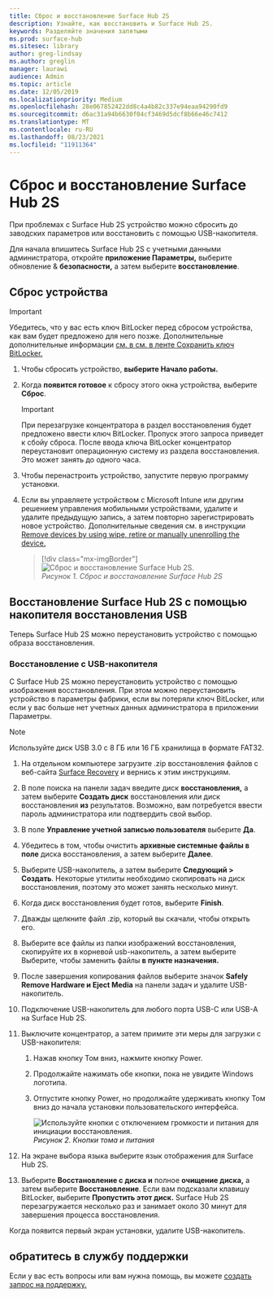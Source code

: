 ```yaml
---
title: Сброс и восстановление Surface Hub 2S
description: Узнайте, как восстановить и Surface Hub 2S.
keywords: Разделяйте значения запятыми
ms.prod: surface-hub
ms.sitesec: library
author: greg-lindsay
ms.author: greglin
manager: laurawi
audience: Admin
ms.topic: article
ms.date: 12/05/2019
ms.localizationpriority: Medium
ms.openlocfilehash: 28e067852422dd8c4a4b82c337e94eaa94290fd9
ms.sourcegitcommit: d6ac31a94b6630f04cf3469d5dcf8b66e46c7412
ms.translationtype: MT
ms.contentlocale: ru-RU
ms.lasthandoff: 08/23/2021
ms.locfileid: "11911364"
---
```

# <a name="reset-and-recovery-for-surface-hub-2s"></a>Сброс и восстановление Surface Hub 2S

При проблемах с Surface Hub 2S устройство можно сбросить до заводских параметров или восстановить с помощью USB-накопителя.

Для начала впишитесь Surface Hub 2S с учетными данными администратора, откройте **приложение Параметры,** выберите обновление & **безопасности,** а затем выберите **восстановление**.

## <a name="reset-the-device"></a>Сброс устройства

   > [!IMPORTANT]
   > Убедитесь, что у вас есть ключ BitLocker перед сбросом устройства, как вам будет предложено для него позже. Дополнительные дополнительные информации [см. в см. в ленте Сохранить ключ BitLocker.](save-bitlocker-key-surface-hub.md)

1. Чтобы сбросить устройство, **выберите Начало работы.**

2. Когда **появится готовое** к сбросу этого окна устройства, выберите **Сброс**. 
  
   > [!IMPORTANT]
   > При перезагрузке концентратора в раздел восстановления будет предложено ввести ключ BitLocker. Пропуск этого запроса приведет к сбойу сброса. После ввода ключа BitLocker концентратор переустановит операционную систему из раздела восстановления. Это может занять до одного часа.
  
3. Чтобы перенастроить устройство, запустите первую программу установки.

4. Если вы управляете устройством с Microsoft Intune или другим решением управления мобильными устройствами, удалите и удалите предыдущую запись, а затем повторно зарегистрировать новое устройство. Дополнительные сведения см. в инструкции [Remove devices by using wipe, retire or manually unenrolling the device.](https://docs.microsoft.com/intune/devices-wipe)

   > [!div class="mx-imgBorder"]
   > ![*Сброс и восстановление Surface Hub 2S*.](images/sh2-reset.png)
   <br/>*Рисунок 1. Сброс и восстановление Surface Hub 2S* 

## <a name="recover-surface-hub-2s-by-using-a-usb-recovery-drive"></a>Восстановление Surface Hub 2S с помощью накопителя восстановления USB

Теперь Surface Hub 2S можно переустановить устройство с помощью образа восстановления.

### <a name="recovery-from-a-usb-drive"></a>Восстановление с USB-накопителя

С Surface Hub 2S можно переустановить устройство с помощью изображения восстановления. При этом можно переустановить устройство в параметры фабрики, если вы потеряли ключ BitLocker, или если у вас больше нет учетных данных администратора в приложении Параметры.

>[!NOTE]
>Используйте диск USB 3.0 с 8 ГБ или 16 ГБ хранилища в формате FAT32.

1. На отдельном компьютере загрузите .zip восстановления файлов с веб-сайта [Surface Recovery](https://support.microsoft.com/surfacerecoveryimage?devicetype=surfacehub2s) и вернись к этим инструкциям. 

1. В поле поиска на панели задач введите диск **восстановления,** а затем выберите **Создать диск** восстановления или диск восстановления **из** результатов. Возможно, вам потребуется ввести пароль администратора или подтвердить свой выбор.

1. В поле **Управление учетной записью пользователя** выберите **Да**.

1. Убедитесь в том, чтобы очистить **архивные системные файлы в поле** диска восстановления, а затем выберите **Далее**.

1. Выберите USB-накопитель, а затем выберите **Следующий > Создать**.  Некоторые утилиты необходимо скопировать на диск восстановления, поэтому это может занять несколько минут.

1. Когда диск восстановления будет готов, выберите **Finish**.

1. Дважды щелкните файл .zip, который вы скачали, чтобы открыть его.

1. Выберите все файлы из папки изображений восстановления, скопируйте их в корневой usb-накопитель, а затем выберите Выберите, чтобы заменить файлы **в пункте назначения.**

1. После завершения копирования файлов выберите значок **Safely Remove Hardware и Eject Media** на панели задач и удалите USB-накопитель.

1. Подключение USB-накопитель для любого порта USB-C или USB-A на Surface Hub 2S.

1. Выключите концентратор, а затем примите эти меры для загрузки с USB-накопителя:

   1. Нажав кнопку Том вниз, нажмите кнопку Power.
   1. Продолжайте нажимать обе кнопки, пока не увидите Windows логотипа.
   1. Отпустите кнопку Power, но продолжайте удерживать кнопку Том вниз до начала установки пользовательского интерфейса.

      ![*Используйте кнопки с отключением громкости и питания для инициации восстановления*.](images/sh2-keypad.png)
      <br>*Рисунок 2. Кнопки тома и питания*

1. На экране выбора языка выберите язык отображения для Surface Hub 2S.

1. Выберите **Восстановление с диска и** полное **очищение диска,** а затем выберите **Восстановление**. Если вам подсказали клавишу BitLocker, выберите **Пропустить этот диск.** Surface Hub 2S перезагружается несколько раз и занимает около 30 минут для завершения процесса восстановления.

Когда появится первый экран установки, удалите USB-накопитель.

## <a name="contact-support"></a>обратитесь в службу поддержки

Если у вас есть вопросы или вам нужна помощь, вы можете [создать запрос на поддержку.](https://support.microsoft.com/supportforbusiness/productselection)
